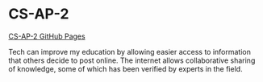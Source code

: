 # CS-AP-2

[CS-AP-2 GitHub Pages](https://archkitten.github.io/CS-AP-2/)

Tech can improve my education by allowing easier access to information that others decide to post online. The internet allows collaborative sharing of knowledge, some of which has been verified by experts in the field.
